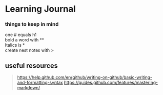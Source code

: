 # Learning Journal
### things to keep in mind

one # equals h1  
bold a word with **  
Italics is *  
create nest notes with >  

## useful resources
>https://help.github.com/en/github/writing-on-github/basic-writing-and-formatting-syntax 
>https://guides.github.com/features/mastering-markdown/ 
